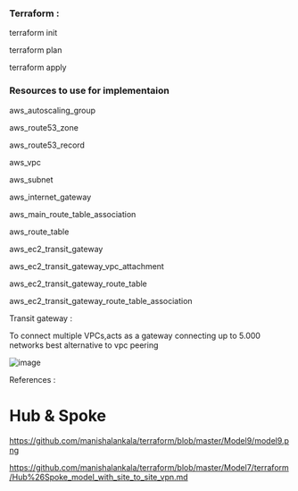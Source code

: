 
### Terraform :

terraform init

terraform plan

terraform apply



### Resources to use for implementaion

aws_autoscaling_group

aws_route53_zone

aws_route53_record

aws_vpc

aws_subnet

aws_internet_gateway

aws_main_route_table_association

aws_route_table

aws_ec2_transit_gateway

aws_ec2_transit_gateway_vpc_attachment

aws_ec2_transit_gateway_route_table

aws_ec2_transit_gateway_route_table_association



Transit gateway :

To connect multiple VPCs,acts as a gateway connecting up to 5.000 networks best alternative to vpc peering

![image](https://user-images.githubusercontent.com/33985509/127633555-94b3d3c6-d5e0-40a5-8366-df5bf8e7e951.png)








References :

# Hub & Spoke 

https://github.com/manishalankala/terraform/blob/master/Model9/model9.png

https://github.com/manishalankala/terraform/blob/master/Model7/terraform/Hub%26Spoke_model_with_site_to_site_vpn.md


